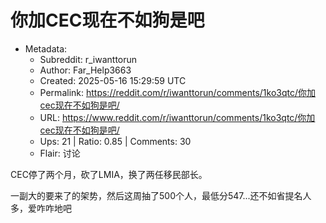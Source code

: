 # 你加CEC现在不如狗是吧

- Metadata:
  - Subreddit: r_iwanttorun
  - Author: Far_Help3663
  - Created: 2025-05-16 15:29:59 UTC
  - Permalink: https://reddit.com/r/iwanttorun/comments/1ko3qtc/你加cec现在不如狗是吧/
  - URL: https://www.reddit.com/r/iwanttorun/comments/1ko3qtc/你加cec现在不如狗是吧/
  - Ups: 21 | Ratio: 0.85 | Comments: 30
  - Flair: 讨论


CEC停了两个月，砍了LMIA，换了两任移民部长。

一副大的要来了的架势，然后这周抽了500个人，最低分547...还不如省提名人多，爱咋咋地吧

